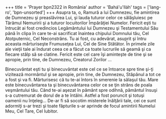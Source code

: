 +++
title = 'Prayer bpn2322 in România'
author = 'Bahá'u'lláh'
tags = ['lang-ro', 'bpn-unsorted']
+++
Asupra ta, o, Ramură a lui Dumnezeu, fie amintirea de Dumnezeu şi preaslăvirea Lui, şi lauda tuturor celor ce sălăşluiesc pe Tărâmul Nemuririi şi a tuturor locuitorilor Împărăţiei Numelor. Fericit eşti tu întrucât ai fost credincios Legământului lui Dumnezeu şi Testamentului Său până în clipa în care te-ai sacrificat înaintea chipului Domnului tău, Cel Atotputernic, Cel Neconstrâns. Tu ai fost, cu adevărat, asuprit şi întru aceasta mărturiseşte Frumuseţea Lui, Cel de Sine Stătător. În primele zile ale vieţii tale ai îndurat ceea ce a făcut ca toate lucrurile să geamă şi ca fiecare stâlp să se clatine. Fericit este cel care îşi aminteşte de tine şi se apropie, prin tine, de Dumnezeu, Creatorul Zorilor …

Binecuvântat eşti tu şi binecuvântat este cel ce se întoarce spre tine şi-ţi vizitează mormântul şi se apropie, prin tine, de Dumnezeu, Stăpânul a tot ce a fost şi va fi. Mărturisesc că tu te-ai întors în smerenie la sălaşul tău. Mare este binecuvântarea ta şi binecuvântarea celor ce se ţin strâns de poala veşmântului tău. Când te-ai aşezat în pământ spre odihnă, pământul însuşi s-a cutremurat de dorul de a te întâlni. Astfel a fost poruncit şi totuşi oamenii nu înţeleg... De-ar fi să socotim misterele înălţării tale, cei ce sunt adormiţi s-ar trezi şi toate făpturile s-ar aprinde de focul amintirii Numelui Meu, Cel Tare, Cel Iubitor.
